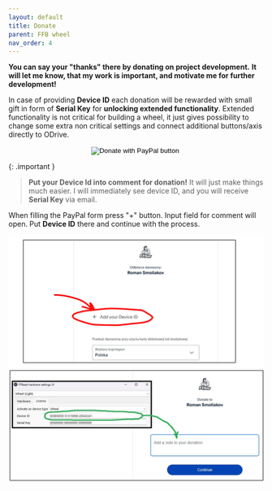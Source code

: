 ```yaml
---
layout: default
title: Donate
parent: FFB wheel
nav_order: 4
---
```


**You can say your "thanks" there by donating on project development.** 
**It will let me know, that my work is important, and motivate me for further development!**


In case of providing **Device ID** each donation will be rewarded with small gift in form of **Serial Key** for **unlocking extended functionality**.
Extended functionality is not critical for building a wheel, it just gives possibility to change some extra non critical settings
and connect additional buttons/axis directly to ODrive.

<div style="display: flex; flex-direction: row; align-items: center; justify-content: center;">
 <div>
<form action="https://www.paypal.com/donate" method="post" target="_top">
<input type="hidden" name="hosted_button_id" value="GR92HWM7X277Q" />
<input type="image" src="https://www.paypalobjects.com/en_US/PL/i/btn/btn_donateCC_LG.gif" border="0" name="submit" title="PayPal - The safer, easier way to pay online!" alt="Donate with PayPal button" />
<img alt="" border="0" src="https://www.paypal.com/en_PL/i/scr/pixel.gif" width="1" height="1" />
</form>
</div>
</div>


{: .important }
> **Put your Device Id into comment for donation!**  It will just make things much easier. I will immediately see device ID, and you will receive **Serial Key** via email. 

When filling the PayPal form press "+" button. Input field for comment will open. Put **Device ID** there and continue with the process.

<div style="display: flex; flex-direction: row; align-items: center; justify-content: center;">
<img src="../../assets/images/donate_pp.jpg" width="736">
</div>


